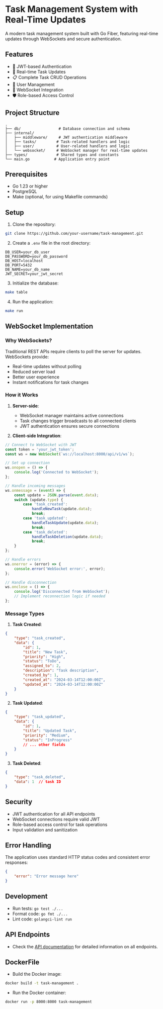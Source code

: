 # Task Management System with Real-Time Updates

A modern task management system built with Go Fiber, featuring real-time updates through WebSockets and secure authentication.

## Features

- 🔐 JWT-based Authentication
- 🚀 Real-time Task Updates
- 📋 Complete Task CRUD Operations
- 👥 User Management
- 🔄 WebSocket Integration
- 🛡️ Role-based Access Control

## Project Structure

```
.
├── db/                 # Database connection and schema
├── internal/
│   ├── middleware/     # JWT authentication middleware
│   ├── tasks/         # Task-related handlers and logic
│   ├── user/          # User-related handlers and logic
│   └── websocket/     # WebSocket manager for real-time updates
├── types/             # Shared types and constants
└── main.go           # Application entry point
```

## Prerequisites

- Go 1.23 or higher
- PostgreSQL
- Make (optional, for using Makefile commands)

## Setup

1. Clone the repository:
```bash
git clone https://github.com/your-username/task-management.git
```

2. Create a `.env` file in the root directory:
```env
DB_USER=your_db_user
DB_PASSWORD=your_db_password
DB_HOST=localhost
DB_PORT=5432
DB_NAME=your_db_name
JWT_SECRET=your_jwt_secret
```

3. Initialize the database:
```bash
make table
```

4. Run the application:
```bash
make run
```

## WebSocket Implementation

### Why WebSockets?

Traditional REST APIs require clients to poll the server for updates. WebSockets provide:
- Real-time updates without polling
- Reduced server load
- Better user experience
- Instant notifications for task changes

### How it Works

1. **Server-side**:
   - WebSocket manager maintains active connections
   - Task changes trigger broadcasts to all connected clients
   - JWT authentication ensures secure connections

2. **Client-side Integration**:
```javascript
// Connect to WebSocket with JWT
const token = 'your_jwt_token';
const ws = new WebSocket(`ws://localhost:8000/api/v1/ws`);

// Set up connection
ws.onopen = () => {
    console.log('Connected to WebSocket');
};

// Handle incoming messages
ws.onmessage = (event) => {
    const update = JSON.parse(event.data);
    switch (update.type) {
        case 'task_created':
            handleNewTask(update.data);
            break;
        case 'task_updated':
            handleTaskUpdate(update.data);
            break;
        case 'task_deleted':
            handleTaskDeletion(update.data);
            break;
    }
};

// Handle errors
ws.onerror = (error) => {
    console.error('WebSocket error:', error);
};

// Handle disconnection
ws.onclose = () => {
    console.log('Disconnected from WebSocket');
    // Implement reconnection logic if needed
};
```

### Message Types

1. **Task Created**:
```json
{
    "type": "task_created",
    "data": {
        "id": 1,
        "title": "New Task",
        "priority": "High",
        "status": "ToDo",
        "assigned_to": 2,
        "description": "Task description",
        "created_by": 1,
        "created_at": "2024-03-14T12:00:00Z",
        "updated_at": "2024-03-14T12:00:00Z"
    }
}
```

2. **Task Updated**:
```json
{
    "type": "task_updated",
    "data": {
        "id": 1,
        "title": "Updated Task",
        "priority": "Medium",
        "status": "InProgress"
        // ... other fields
    }
}
```

3. **Task Deleted**:
```json
{
    "type": "task_deleted",
    "data": 1  // task ID
}
```

## Security

- JWT authentication for all API endpoints
- WebSocket connections require valid JWT
- Role-based access control for task operations
- Input validation and sanitization

## Error Handling

The application uses standard HTTP status codes and consistent error responses:
```json
{
    "error": "Error message here"
}
```

## Development

- Run tests: `go test ./...`
- Format code: `go fmt ./...`
- Lint code: `golangci-lint run`

## API Endpoints

- Check the [API documentation](API.md) for detailed information on all endpoints.

## DockerFile

- Build the Docker image:
```bash
docker build -t task-management .
```

- Run the Docker container:
```bash
docker run -p 8000:8000 task-management
```


